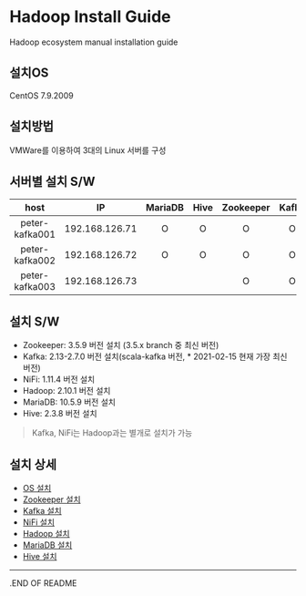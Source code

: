 # Hadoop Install Guide

Hadoop ecosystem manual installation guide

## 설치OS
CentOS 7.9.2009

## 설치방법
VMWare를 이용하여 3대의 Linux 서버를 구성

## 서버별 설치 S/W
|host|IP|MariaDB|Hive|Zookeeper|Kafka|NiFi|Hadoop|Spark|
|:--:|:--:|:--:|:--:|:--:|:--:|:--:|:--:|:--:|
|peter-kafka001|192.168.126.71|O|O|O|O|O|O|O|
|peter-kafka002|192.168.126.72|O|O|O|O|O|O||
|peter-kafka003|192.168.126.73|||O|O||O||

## 설치 S/W
* Zookeeper: 3.5.9 버전 설치 (3.5.x branch 중 최신 버전)
* Kafka: 2.13-2.7.0 버전 설치(scala-kafka 버전, * 2021-02-15 현재 가장 최신 버전)
* NiFi: 1.11.4 버전 설치
* Hadoop: 2.10.1 버전 설치
* MariaDB: 10.5.9 버전 설치
* Hive: 2.3.8 버전 설치
> Kafka, NiFi는 Hadoop과는 별개로 설치가 가능

## 설치 상세
* [OS 설치](CentOS7/README.md)
* [Zookeeper 설치](Zookeeper/README.md)
* [Kafka 설치](Kafka/README.md)
* [NiFi 설치](NiFi/README.md)
* [Hadoop 설치](Hadoop/README.md)
* [MariaDB 설치](MariaDB/README.md)
* [Hive 설치](Hive/README.md)

___
.END OF README